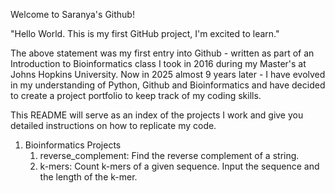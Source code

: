 Welcome to Saranya's Github!

"Hello World. This is my first GitHub project, I'm excited to learn." 

The above statement was my first entry into Github - written as part of an Introduction to Bioinformatics class I took in 2016 during my Master's at Johns Hopkins University. Now in 2025 almost 9 years later - I have evolved in my understanding of Python, Github and Bioinformatics and have decided to create a project portfolio to keep track of my coding skills. 

This README will serve as an index of the projects I work and give you detailed instructions on how to replicate my code.

1. Bioinformatics Projects
   1. reverse_complement: Find the reverse complement of a string.
   2. k-mers: Count k-mers of a given sequence. Input the sequence and the length of the k-mer.
